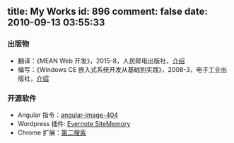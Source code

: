 title: My Works
id: 896
comment: false
date: 2010-09-13 03:55:33
---

### 出版物

*   翻译：《MEAN Web 开发》，2015-8，人民邮电出版社，[介绍](http://chensd.com/books/#mean)
*   编写：《Windows CE 嵌入式系统开发从基础到实践》，2008-3，电子工业出版社，[介绍](http://chensd.com/books/#wince)

### 开源软件

*   Angular 指令：[angular-image-404](http://chensd.com/2016-01/AngularJS-Directive-angular-image-404.html)
*   Wordpress 插件: [Evernote SiteMemory](http://chensd.com/2010-11/evernote-site-memoy-1-0.html)
*   Chrome 扩展：[第二搜索](http://chensd.com/2011-01/chrome-plugins-china-search-engine.html)
